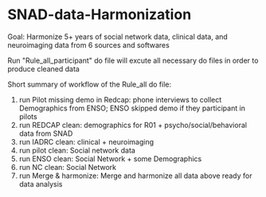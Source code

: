 # SNAD-data-Harmonization

Goal: Harmonize 5+ years of social network data, clinical data, and neuroimaging data from 6 sources and softwares

Run "Rule_all_participant" do file will excute all necessary do files in order to produce cleaned data

Short summary of workflow of the Rule_all do file:
1. run Pilot missing demo in Redcap: phone interviews to collect Demographics from ENSO; ENSO skipped demo if they participant in pilots
2. run REDCAP clean: demographics for R01 + psycho/social/behavioral data from SNAD
3. run IADRC clean: clinical + neuroimaging
4. run pilot clean: Social network data
5. run ENSO clean: Social Network + some Demographics
6. run NC clean: Social Network 
7. run Merge & harmonize: Merge and harmonize all data above ready for data analysis 
